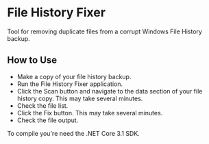 # File History Fixer
Tool for removing duplicate files from a corrupt Windows File History backup.

## How to Use
- Make a copy of your file history backup.
- Run the File History Fixer application.
- Click the Scan button and navigate to the data section of your file history copy.  This may take several minutes.
- Check the file list.
- Click the Fix button. This may take several minutes.
- Check the file output.

To compile you're need the .NET Core 3.1 SDK.
